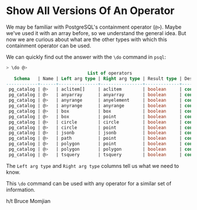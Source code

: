 # Show All Versions Of An Operator

We may be familiar with PostgreSQL's containment operator (`@>`). Maybe
we've used it with an array before, so we understand the general idea. But
now we are curious about what are the other types with which this
containment operator can be used.

We can quickly find out the answer with the `\do` command in `psql`:

```sql
> \do @>
                               List of operators
   Schema   | Name | Left arg type | Right arg type | Result type | Description
------------+------+---------------+----------------+-------------+-------------
 pg_catalog | @>   | aclitem[]     | aclitem        | boolean     | contains
 pg_catalog | @>   | anyarray      | anyarray       | boolean     | contains
 pg_catalog | @>   | anyrange      | anyelement     | boolean     | contains
 pg_catalog | @>   | anyrange      | anyrange       | boolean     | contains
 pg_catalog | @>   | box           | box            | boolean     | contains
 pg_catalog | @>   | box           | point          | boolean     | contains
 pg_catalog | @>   | circle        | circle         | boolean     | contains
 pg_catalog | @>   | circle        | point          | boolean     | contains
 pg_catalog | @>   | jsonb         | jsonb          | boolean     | contains
 pg_catalog | @>   | path          | point          | boolean     | contains
 pg_catalog | @>   | polygon       | point          | boolean     | contains
 pg_catalog | @>   | polygon       | polygon        | boolean     | contains
 pg_catalog | @>   | tsquery       | tsquery        | boolean     | contains
```

The `Left arg type` and `Right arg type` columns tell us what we need to
know.

This `\do` command can be used with any operator for a similar set of
information.

h/t Bruce Momjian
